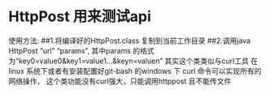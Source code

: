 # HttpPost 用来测试api
 使用方法:
##1.将编译好的HttpPost.class 复制到当前工作目录 
##2.调用java HttpPost “url” “params”, 其中params 的格式为“key0=value0&key1=value1...&keyn=valuen”
 其实这个类类似与curl工具 在linux 系统下或者有安装配置好git-bash 的windows 下 curl 命令可以实现所有的网络操作，
 这个类功能没有curl强大，只能调用httppost 且不能传文件

